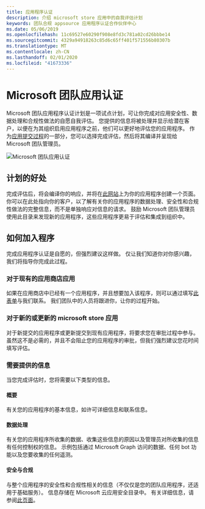 ```yaml
---
title: 应用程序认证
description: 介绍 microsoft store 应用中的自我评估计划
keywords: 团队合规 appsource 应用程序认证合作伙伴中心
ms.date: 05/06/2019
ms.openlocfilehash: 11c69527e60290f908e8fd3c781a02cd26bbbe14
ms.sourcegitcommit: 4329a94918263c85d6c65ff401f571556b80307b
ms.translationtype: MT
ms.contentlocale: zh-CN
ms.lasthandoff: 02/01/2020
ms.locfileid: "41673336"
---
```

# <a name="microsoft-teams-app-certification"></a>Microsoft 团队应用认证

Microsoft 团队应用程序认证计划是一项试点计划，可让你完成对应用安全性、数据处理和合规性做法的自愿自我评估。 您提供的信息将被处理并显示给潜在客户，以便在为其组织启用应用程序之前，他们可以更好地评估您的应用程序。 作为[应用提交过程](~/concepts/deploy-and-publish/apps-publish.md)的一部分，您可以选择完成评估，然后将其编译并呈现给 Microsoft 团队管理员。

![Microsoft 团队应用认证](~/assets/images/self-assessment.png)

## <a name="program-benefits"></a>计划的好处

完成评估后，将会编译你的响应，并将在[此网站](https://aka.ms/AppCertification)上为你的应用程序创建一个页面。 你可以在此处指向你的客户，以了解有关你的应用程序的数据处理、安全性和合规性做法的完整信息，而不是单独响应对信息的请求。 鼓励 Microsoft 团队管理员使用此目录来发现新的应用程序，这些应用程序更易于评估和集成到组织中。

## <a name="how-to-join-the-program"></a>如何加入程序

完成应用程序认证是自愿的，但强烈建议这样做。 仅让我们知道你对你感兴趣，我们将指导你完成此过程。

### <a name="for-existing-store-apps"></a>对于现有的应用商店应用

如果在应用商店中已经有一个应用程序，并且想要加入该程序，则可以通过填写[此表单](https://forms.office.com/Pages/ResponsePage.aspx?id=v4j5cvGGr0GRqy180BHbR3oKPRKv815GlRdzCCYPJGZUOUgzSUtFNU8yOFpYR0oyWElHVkxHODhQUyQlQCN0PWcu)与我们联系。 我们团队中的人员将跟进你，让你的过程开始。

### <a name="for-new-or-updated-store-apps"></a>对于新的或更新的 microsoft store 应用

对于新提交的应用程序或更新提交到现有应用程序，将要求您在审批过程中参与。 虽然这不是必需的，并且不会阻止您的应用程序的审批，但我们强烈建议您花时间填写评估。

### <a name="information-youll-need-to-provide"></a>需要提供的信息

当您完成评估时，您将需要以下类型的信息。

#### <a name="general"></a>概要

有关您的应用程序的基本信息，如许可详细信息和联系信息。

#### <a name="data-handling"></a>数据处理

有关您的应用程序所收集的数据、收集这些信息的原因以及管理员对所收集的信息有任何控制权的信息。 示例包括通过 Microsoft Graph 访问的数据、任何 bot 功能以及您要收集的任何遥测。

#### <a name="security--compliance"></a>安全与合规

与整个应用程序的安全性和合规性相关的信息（不仅仅是您的团队应用程序，还适用于基础服务）。 信息存储在 Microsoft 云应用安全目录中。 有关详细信息，请参阅[此页面](/cloud-app-security/attest-your-app)。
